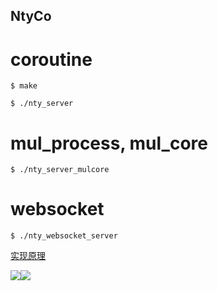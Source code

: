 ## NtyCo

# coroutine

```
$ make
```


```
$ ./nty_server
```

# mul_process, mul_core
```
$ ./nty_server_mulcore
```
# websocket
```
$ ./nty_websocket_server
```

[实现原理](https://github.com/wangbojing/NtyCo/wiki/NtyCo%E7%9A%84%E5%AE%9E%E7%8E%B0)


![](http://bojing.wang/wp-content/uploads/2018/08/ntyco_ab.png)![](http://bojing.wang/wp-content/uploads/2018/08/nginx_ab.png)
